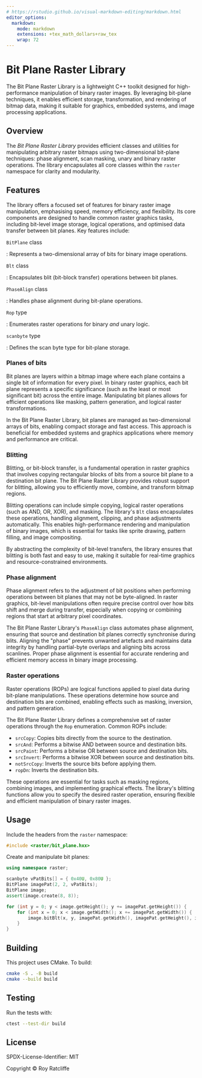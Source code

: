 ```yaml
---
# https://rstudio.github.io/visual-markdown-editing/markdown.html
editor_options:
  markdown:
    mode: markdown
    extensions: +tex_math_dollars+raw_tex
    wrap: 72
---
```


<!-- -*- mode: markdown; extensions: +raw_tex -*- -->

# Bit Plane Raster Library

The Bit Plane Raster Library is a lightweight C++ toolkit designed for
high-performance manipulation of binary raster images. By leveraging
bit-plane techniques, it enables efficient storage, transformation, and
rendering of bitmap data, making it suitable for graphics, embedded
systems, and image processing applications.

## Overview

The *Bit Plane Raster Library* provides efficient classes and utilities
for manipulating arbitrary raster bitmaps using two-dimensional
bit-plane techniques: phase alignment, scan masking, unary and binary
raster operations. The library encapsulates all core classes within the
`raster` namespace for clarity and modularity.

## Features

The library offers a focused set of features for binary raster image
manipulation, emphasising speed, memory efficiency, and flexibility. Its
core components are designed to handle common raster graphics tasks,
including bit-level image storage, logical operations, and optimised
data transfer between bit planes. Key features include:

`BitPlane` class

:   Represents a two-dimensional array of bits for binary image
    operations.

`Blt` class

:   Encapsulates blit (bit-block transfer) operations between bit
    planes.

`PhaseAlign` class

:   Handles phase alignment during bit-plane operations.

`Rop` type

:   Enumerates raster operations for binary *and* unary logic.

`scanbyte` type

:   Defines the scan byte type for bit-plane storage.

### Planes of bits

Bit planes are layers within a bitmap image where each plane contains a
single bit of information for every pixel. In binary raster graphics,
each bit plane represents a specific significance (such as the least or
most significant bit) across the entire image. Manipulating bit planes
allows for efficient operations like masking, pattern generation, and
logical raster transformations.

In the Bit Plane Raster Library, bit planes are managed as
two-dimensional arrays of bits, enabling compact storage and fast
access. This approach is beneficial for embedded systems and graphics
applications where memory and performance are critical.

### Blitting

Blitting, or bit-block transfer, is a fundamental operation in raster
graphics that involves copying rectangular blocks of bits from a source
bit plane to a destination bit plane. The Bit Plane Raster Library
provides robust support for blitting, allowing you to efficiently move,
combine, and transform bitmap regions.

Blitting operations can include simple copying, logical raster
operations (such as AND, OR, XOR), and masking. The library's `Blt`
class encapsulates these operations, handling alignment, clipping, and
phase adjustments automatically. This enables high-performance rendering
and manipulation of binary images, which is essential for tasks like
sprite drawing, pattern filling, and image compositing.

By abstracting the complexity of bit-level transfers, the library
ensures that blitting is both fast and easy to use, making it suitable
for real-time graphics and resource-constrained environments.

### Phase alignment

Phase alignment refers to the adjustment of bit positions when
performing operations between bit planes that may not be byte-aligned.
In raster graphics, bit-level manipulations often require precise
control over how bits shift and merge during transfer, especially when
copying or combining regions that start at arbitrary pixel coordinates.

The Bit Plane Raster Library's `PhaseAlign` class automates phase
alignment, ensuring that source and destination bit planes correctly
synchronise during blits. Aligning the "phase" prevents
unwanted artefacts and maintains data integrity by handling partial-byte
overlaps and aligning bits across scanlines. Proper phase alignment is
essential for accurate rendering and efficient memory access in binary
image processing.

### Raster operations

Raster operations (ROPs) are logical functions applied to pixel data
during bit-plane manipulations. These operations determine how source
and destination bits are combined, enabling effects such as masking,
inversion, and pattern generation.

The Bit Plane Raster Library defines a comprehensive set of raster
operations through the `Rop` enumeration. Common ROPs include:

-   `srcCopy`: Copies bits directly from the source to the destination.
-   `srcAnd`: Performs a bitwise AND between source and destination
    bits.
-   `srcPaint`: Performs a bitwise OR between source and destination
    bits.
-   `srcInvert`: Performs a bitwise XOR between source and destination
    bits.
-   `notSrcCopy`: Inverts the source bits before applying them.
-   `ropDn`: Inverts the destination bits.

These operations are essential for tasks such as masking regions,
combining images, and implementing graphical effects. The library's
blitting functions allow you to specify the desired raster operation,
ensuring flexible and efficient manipulation of binary raster images.

## Usage

Include the headers from the `raster` namespace:

``` cpp
#include <raster/bit_plane.hxx>
```

Create and manipulate bit planes:

``` cpp
using namespace raster;

scanbyte vPatBits[] = { 0x40U, 0x80U };
BitPlane imagePat(2, 2, vPatBits);
BitPlane image;
assert(image.create(8, 8));

for (int y = 0; y < image.getHeight(); y += imagePat.getHeight()) {
    for (int x = 0; x < image.getWidth(); x += imagePat.getWidth()) {
        image.bitBlt(x, y, imagePat.getWidth(), imagePat.getHeight(), imagePat, 0, 0, BitPlane::srcCopy);
    }
}
```

## Building

This project uses CMake. To build:

``` sh
cmake -S . -B build
cmake --build build
```

## Testing

Run the tests with:

``` sh
ctest --test-dir build
```

## License

SPDX-License-Identifier: MIT

Copyright © Roy Ratcliffe
